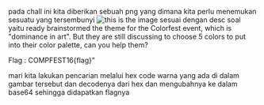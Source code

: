pada chall ini kita diberikan sebuah png yang dimana kita perlu menemukan sesuatu yang tersembunyi
![this is the image](https://private-user-images.githubusercontent.com/124356996/360956301-220e7d59-c088-4808-b412-136d36b1556a.png?jwt=eyJhbGciOiJIUzI1NiIsInR5cCI6IkpXVCJ9.eyJpc3MiOiJnaXRodWIuY29tIiwiYXVkIjoicmF3LmdpdGh1YnVzZXJjb250ZW50LmNvbSIsImtleSI6ImtleTUiLCJleHAiOjE3MjQ0MjI2MTMsIm5iZiI6MTcyNDQyMjMxMywicGF0aCI6Ii8xMjQzNTY5OTYvMzYwOTU2MzAxLTIyMGU3ZDU5LWMwODgtNDgwOC1iNDEyLTEzNmQzNmIxNTU2YS5wbmc_WC1BbXotQWxnb3JpdGhtPUFXUzQtSE1BQy1TSEEyNTYmWC1BbXotQ3JlZGVudGlhbD1BS0lBVkNPRFlMU0E1M1BRSzRaQSUyRjIwMjQwODIzJTJGdXMtZWFzdC0xJTJGczMlMkZhd3M0X3JlcXVlc3QmWC1BbXotRGF0ZT0yMDI0MDgyM1QxNDExNTNaJlgtQW16LUV4cGlyZXM9MzAwJlgtQW16LVNpZ25hdHVyZT1iNmQxMDJhYmQzNDE0MjVmMDk0ZDcyZDdjYjM4NTEyOGI1NjI0ZjMyYmM4MDc4M2RmMjAwMDI2MjhlMDIwOGQyJlgtQW16LVNpZ25lZEhlYWRlcnM9aG9zdCZhY3Rvcl9pZD0wJmtleV9pZD0wJnJlcG9faWQ9MCJ9.3l3DWOn_b896rXXRoJ-YfQgW0Ju7ykDgsZCs1pdjsjI)
sesuai dengan desc soal yaitu
ready brainstormed the theme for the Colorfest event, which is "dominance in art". But they are still discussing to choose 5 colors to put into their color palette, can you help them?

Flag : COMPFEST16{flag}"

mari kita lakukan pencarian melalui hex code warna yang ada di dalam gambar tersebut dan decodenya dari hex dan mengubahnya ke dalam base64
sehingga didapatkan flagnya
